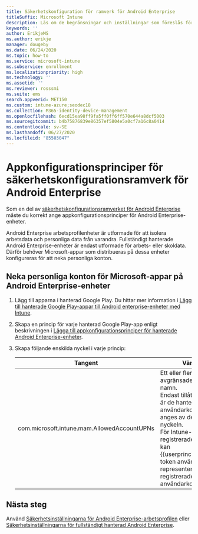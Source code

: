 ```yaml
---
title: Säkerhetskonfiguration för ramverk för Android Enterprise
titleSuffix: Microsoft Intune
description: Läs om de begränsningar och inställningar som föreslås för grundläggande och hög säkerhet för Android Enterprise-enheter.
keywords: ''
author: ErikjeMS
ms.author: erikje
manager: dougeby
ms.date: 06/24/2020
ms.topic: how-to
ms.service: microsoft-intune
ms.subservice: enrollment
ms.localizationpriority: high
ms.technology: ''
ms.assetid: ''
ms.reviewer: rosssmi
ms.suite: ems
search.appverid: MET150
ms.custom: intune-azure;seodec18
ms.collection: M365-identity-device-management
ms.openlocfilehash: 6ecd15ea98ff9fa5ff0ff6ff570e644a8dcf5003
ms.sourcegitcommit: b4b75876839e86357ef5804e5a0cf7a16c8a0414
ms.contentlocale: sv-SE
ms.lasthandoff: 06/27/2020
ms.locfileid: "85503047"
---
```

# <a name="android-enterprise-security-configuration-framework-app-configuration-policies"></a>Appkonfigurationsprinciper för säkerhetskonfigurationsramverk för Android Enterprise

Som en del av [säkerhetskonfigurationsramverket för Android Enterprise](android-configuration-framework.md) måste du korrekt ange appkonfigurationsprinciper för Android Enterprise-enheter.

Android Enterprise arbetsprofilenheter är utformade för att isolera arbetsdata och personliga data från varandra. Fullständigt hanterade Android Enterprise-enheter är endast utformade för arbets- eller skoldata. Därför behöver Microsoft-appar som distribueras på dessa enheter konfigureras för att neka personliga konton.

## <a name="disallow-personal-accounts-for-microsoft-apps-on-android-enterprise-devices"></a>Neka personliga konton för Microsoft-appar på Android Enterprise-enheter

1. Lägg till apparna i hanterad Google Play. Du hittar mer information i [Lägg till hanterade Google Play-appar till Android enterprise-enheter med Intune](../apps/apps-add-android-for-work.md).
2. Skapa en princip för varje hanterad Google Play-app enligt beskrivningen i [Lägga till appkonfigurationsprinciper för hanterade Android Enterprise-enheter]().
3. Skapa följande enskilda nyckel i varje princip:

    | Tangent | Värden |
    | --- | --- |
    | com.microsoft.intune.mam.AllowedAccountUPNs | Ett eller flera avgränsade UPN-namn.<br>Endast tillåtna konton är de hanterade användarkonton som anges av den här nyckeln.<br>För Intune-registrerade enheter, kan {{userprincipalname}}-token användas för att representera det registrerade användarkontot. |


## <a name="next-steps"></a>Nästa steg
Använd [Säkerhetsinställningarna för Android Enterprise-arbetsprofilen](android-work-profile-security-settings.md) eller [Säkerhetsinställningarna för fullständigt hanterad Android Enterprise](android-fully-managed-security-settings.md).
